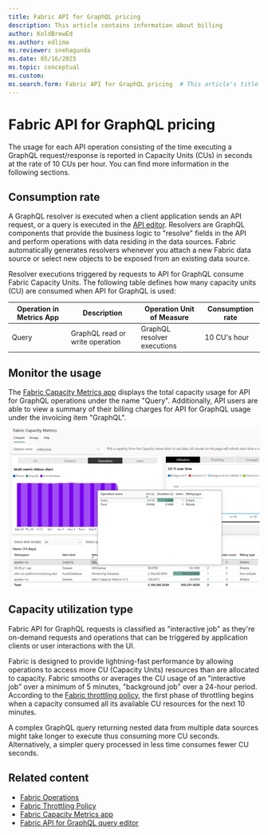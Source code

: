 ```yaml
---
title: Fabric API for GraphQL pricing
description: This article contains information about billing
author: KoldBrewEd 
ms.author: edlima
ms.reviewer: snehagunda
ms.date: 05/16/2025
ms.topic: conceptual
ms.custom:
ms.search.form: Fabric API for GraphQL pricing  # This article's title shouldn't change. If so, contact engineering.
---
```


# Fabric API for GraphQL pricing

The usage for each API operation consisting of the time executing a GraphQL request/response is reported in Capacity Units (CUs) in seconds at the rate of 10 CUs per hour. You can find more information in the following sections.

## Consumption rate

A GraphQL resolver is executed when a client application sends an API request, or a query is executed in the [API editor](api-graphql-editor.md). Resolvers are GraphQL components that provide the business logic to "resolve" fields in the API and perform operations with data residing in the data sources. Fabric automatically generates resolvers whenever you attach a new Fabric data source or select new objects to be exposed from an existing data source.

Resolver executions triggered by requests to API for GraphQL consume Fabric Capacity Units. The following table defines how many capacity units (CU) are consumed when API for GraphQL is used:

| **Operation in Metrics App**    | **Description** | **Operation Unit of Measure** | **Consumption rate** |
| -------- | ------- | ------- | ------- |
| Query  | GraphQL read or write operation    | GraphQL resolver executions |10 CU's hour |

## Monitor the usage

The [Fabric Capacity Metrics app](../enterprise/metrics-app-compute-page.md) displays the total capacity usage for API for GraphQL operations under the name "Query". Additionally, API users are able to view a summary of their billing charges for API for GraphQL usage under the invoicing item "GraphQL".

![Screenshot of GraphQL in Capacity app.](media/api-graphql-pricing/api-graphql-capacity-app.png)

## Capacity utilization type

Fabric API for GraphQL requests is classified as "interactive job" as they're on-demand requests and operations that can be triggered by application clients or user interactions with the UI.

Fabric is designed to provide lightning-fast performance by allowing operations to access more CU (Capacity Units) resources than are allocated to capacity. Fabric smooths or averages the CU usage of an "interactive job" over a minimum of 5 minutes, "background job" over a 24-hour period. According to the [Fabric throttling policy](../enterprise/throttling.md), the first phase of throttling begins when a capacity consumed all its available CU resources for the next 10 minutes.

A complex GraphQL query returning nested data from multiple data sources might take longer to execute thus consuming more CU seconds. Alternatively, a simpler query processed in less time consumes fewer CU seconds.

## Related content

- [Fabric Operations](../enterprise/fabric-operations.md)
- [Fabric Throttling Policy](../enterprise/throttling.md)
- [Fabric Capacity Metrics app](../enterprise/metrics-app-compute-page.md)
- [Fabric API for GraphQL query editor](api-graphql-editor.md)

